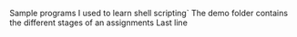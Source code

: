 Sample programs I used to learn shell scripting`
The demo folder contains the different stages of an assignments
Last line

